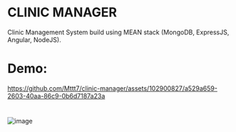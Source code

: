 # CLINIC MANAGER
Clinic Management System build using MEAN stack (MongoDB, ExpressJS, Angular, NodeJS).

# Demo:
https://github.com/Mttt7/clinic-manager/assets/102900827/a529a659-2603-40aa-86c9-0b6d7187a23a
# 
![image](https://github.com/Mttt7/clinic-manager/assets/102900827/9e6872e4-9af5-4feb-af15-e90f44dd5808)


